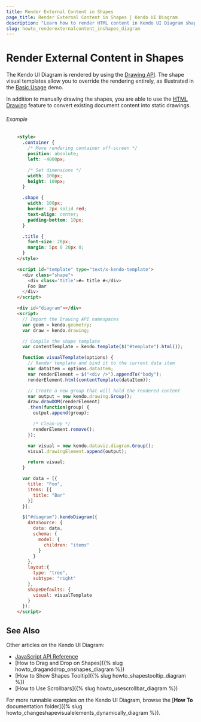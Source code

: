 ```yaml
---
title: Render External Content in Shapes
page_title: Render External Content in Shapes | Kendo UI Diagram
description: "Learn how to render HTML content in Kendo UI Diagram shapes."
slug: howto_renderexternalcontent_inshapes_diagram
---
```


# Render External Content in Shapes

The Kendo UI Diagram is rendered by using the [Drawing API](http://docs.telerik.com/kendo-ui/framework/drawing/overview). The shape visual templates allow you to override the rendering entirely, as illustrated in the [Basic Usage](http://demos.telerik.com/kendo-ui/diagram/index) demo.

In addition to manually drawing the shapes, you are able to use the [HTML Drawing](/framework/drawing/drawing-dom) feature to convert existing document content into static drawings.

###### Example

```html
    <style>
      .container {
        /* Move rendering container off-screen */
        position: absolute;
        left: -4000px;

        /* Set dimensions */
        width: 100px;
        height: 100px;
      }

      .shape {
        width: 100px;
        border: 2px solid red;
        text-align: center;
        padding-bottom: 10px;
      }

      .title {
        font-size: 20px;
        margin: 5px 0 20px 0;
      }
    </style>

    <script id="template" type="text/x-kendo-template">
      <div class="shape">
        <div class='title'>#= title #</div>
        Foo Bar
      </div>
    </script>

    <div id="diagram"></div>
    <script>
      // Import the Drawing API namespaces
      var geom = kendo.geometry;
      var draw = kendo.drawing;

      // Compile the shape template
      var contentTemplate = kendo.template($("#template").html());

      function visualTemplate(options) {
        // Render template and bind it to the current data item
        var dataItem = options.dataItem;
        var renderElement = $("<div />").appendTo("body");
        renderElement.html(contentTemplate(dataItem));

        // Create a new group that will hold the rendered content
        var output = new kendo.drawing.Group();
        draw.drawDOM(renderElement)
        .then(function(group) {
          output.append(group);

          /* Clean-up */
          renderElement.remove();
        });

        var visual = new kendo.dataviz.diagram.Group();
        visual.drawingElement.append(output);

        return visual;
      }

      var data = [{
        title: "Foo",
        items: [{
          title: "Bar"
        }]
      }];

      $("#diagram").kendoDiagram({
        dataSource: {
          data: data,
          schema: {
            model: {
              children: "items"
            }
          }
        },
        layout:{
          type: "tree",
          subtype: "right"
        },
        shapeDefaults: {
          visual: visualTemplate
        }
      });
    </script>
```

## See Also

Other articles on the Kendo UI Diagram:

* [JavaScript API Reference](/api/javascript/dataviz/ui/diagram)
* [How to Drag and Drop on Shapes]({% slug howto_draganddrop_onshapes_diagram %})
* [How to Show Shapes Tooltip]({% slug howto_shapestooltip_diagram %})
* [How to Use Scrollbars]({% slug howto_usescrollbar_diagram %})

For more runnable examples on the Kendo UI Diagram, browse the [**How To** documentation folder]({% slug howto_changeshapevisualelements_dynamically_diagram %}).
